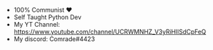 - 100% Communist ❤️
- Self Taught Python Dev
- My YT Channel: https://www.youtube.com/channel/UCRWMNHZ_V3yRiHlISdCpFeQ
- My discord: Comrade#4423

<!---
ComradeBypass/ComradeBypass is a ✨ special ✨ repository because its `README.md` (this file) appears on your GitHub profile.
You can click the Preview link to take a look at your changes.
--->
